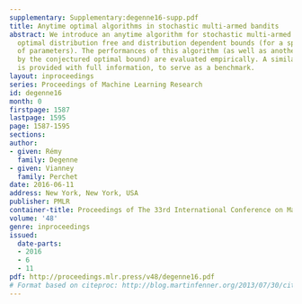 ```yaml
---
supplementary: Supplementary:degenne16-supp.pdf
title: Anytime optimal algorithms in stochastic multi-armed bandits
abstract: We introduce an anytime algorithm for stochastic multi-armed bandit with
  optimal distribution free and distribution dependent bounds (for a specific family
  of parameters). The performances of this algorithm (as well as another one motivated
  by the conjectured optimal bound) are evaluated empirically. A similar analysis
  is provided with full information, to serve as a benchmark.
layout: inproceedings
series: Proceedings of Machine Learning Research
id: degenne16
month: 0
firstpage: 1587
lastpage: 1595
page: 1587-1595
sections: 
author:
- given: Rémy
  family: Degenne
- given: Vianney
  family: Perchet
date: 2016-06-11
address: New York, New York, USA
publisher: PMLR
container-title: Proceedings of The 33rd International Conference on Machine Learning
volume: '48'
genre: inproceedings
issued:
  date-parts:
  - 2016
  - 6
  - 11
pdf: http://proceedings.mlr.press/v48/degenne16.pdf
# Format based on citeproc: http://blog.martinfenner.org/2013/07/30/citeproc-yaml-for-bibliographies/
---
```

